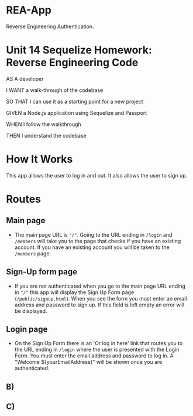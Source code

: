 # REA-App
Reverse Engineering Authentication.

# Unit 14 Sequelize Homework: Reverse Engineering Code
AS A developer

I WANT a walk-through of the codebase

SO THAT I can use it as a starting point for a new project

GIVEN a Node.js application using Sequelize and Passport

WHEN I follow the walkthrough

THEN I understand the codebase

# How It Works 
This app allows the user to log in and out. It also allows the user to sign up. 
# Routes

## Main page 
* The main page URL is `"/"`.
Going to the URL ending in `/login` and `/members` will take you to the page that checks if you have an existing account. If you have an existing account you will be taken to the `/members` page.

## Sign-Up form page 
* If you are not authenticated when you go to the main page URL ending in `"/"` this app will display the Sign Up Form page (`/public/signup.html`). When you see the form you must enter an email address and password to sign up. If this field is left empty an error will be displayed. 
 
 ## Login page 
 * On the Sign Up Form there is an 'Or log in here' link that routes you to the URL ending in  `/login` where the user is presented with the Login Form. You must enter the email address and password to log in. A "Welcome ${yourEmailAddress}" will be shown once you are authenticated.  
## B)
## C)
